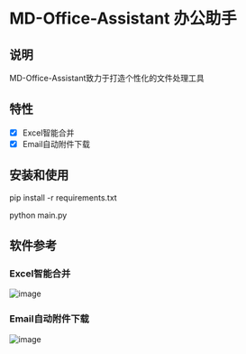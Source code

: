 # MD-Office-Assistant 办公助手

## 说明

MD-Office-Assistant致力于打造个性化的文件处理工具

## 特性

- [x] Excel智能合并
- [x] Email自动附件下载

## 安装和使用
pip install -r requirements.txt
 
python main.py

## 软件参考
### Excel智能合并
![image](https://user-images.githubusercontent.com/85168911/158523453-07f3dbe6-52ea-42b2-9977-0de55bda2a77.png)
### Email自动附件下载
![image](https://user-images.githubusercontent.com/85168911/158523418-4981efe8-b65f-4a10-83d4-a306f069b8f4.png)


